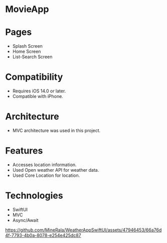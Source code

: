 # MovieApp

# Pages
- Splash Screen
- Home Screen
- List-Search Screen

# Compatibility
- Requires iOS 14.0 or later. 
- Compatible with iPhone.

# Architecture
- MVC architecture was used in this project.

# Features
- Accesses location information.
- Used Open weather API for weather data.
- Used Core Location for location.

# Technologies
- SwiftUI
- MVC
- Async/Await


https://github.com/MineRala/WeatherAppSwiftUI/assets/47946453/66a76d4f-7793-4b0a-8078-e254e425dc87





